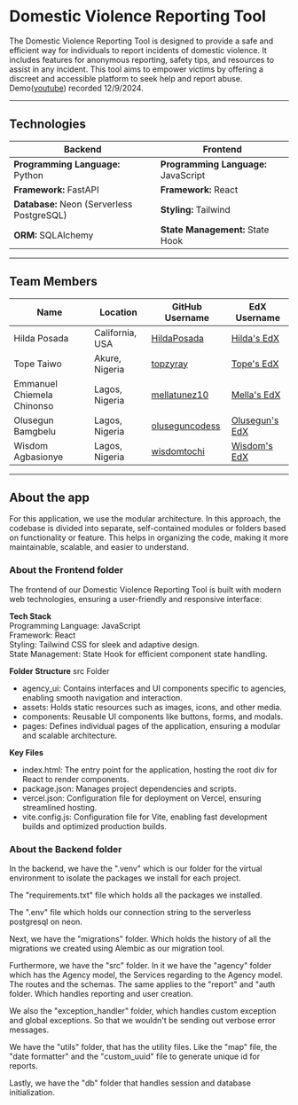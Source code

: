 # **Domestic Violence Reporting Tool**

The Domestic Violence Reporting Tool is designed to provide a safe and efficient way for individuals to report incidents of domestic violence. It includes features for anonymous reporting, safety tips, and resources to assist in any incident. This tool aims to empower victims by offering a discreet and accessible platform to seek help and report abuse.
Demo([youtube](https://youtu.be/DyV8hmHTvvk)) recorded 12/9/2024.

---

## **Technologies**

| **Backend**                                   | **Frontend**                                |
|-----------------------------------------------|---------------------------------------------|
| **Programming Language:** Python              | **Programming Language:** JavaScript        |
| **Framework:** FastAPI                        | **Framework:** React                        |
| **Database:** Neon (Serverless PostgreSQL)    | **Styling:** Tailwind                       |
| **ORM:** SQLAlchemy                           | **State Management:** State Hook            |

---

## **Team Members**

| **Name**                    | **Location**       | **GitHub Username**                              | **EdX Username**                                  |
|-----------------------------|-------------------|------------------------------------------------|------------------------------------------------|
| Hilda Posada                | California, USA    | [HildaPosada](https://github.com/HildaPosada)    | [Hilda's EdX](https://profile.edx.org/u/hildaecogreen_gmail_com) |
| Tope Taiwo                  | Akure, Nigeria     | [topzyray](https://github.com/topzyray)          | [Tope's EdX](https://profile.edx.org/u/topzyray) |
| Emmanuel Chiemela Chinonso  | Lagos, Nigeria     | [mellatunez10](https://github.com/mellatunez10)  | [Mella's EdX](https://profile.edx.org/u/mellatunez) |
| Olusegun Bamgbelu           | Lagos, Nigeria     | [oluseguncodess](https://github.com/oluseguncodess) | [Olusegun's EdX](https://profile.edx.org/u/ShegzY_) |
| Wisdom Agbasionye           | Lagos, Nigeria     | [wisdomtochi](https://github.com/wisdomtochi)    | [Wisdom's EdX](https://profile.edx.org/u/wisdom_tochi) |

---

## **About the app**
For this application, we use the modular architecture.
In this approach, the codebase is divided into separate, self-contained modules or folders based on functionality or feature.
This helps in organizing the code, making it more maintainable, scalable, and easier to understand.

### **About the Frontend folder**
The frontend of our Domestic Violence Reporting Tool is built with modern web technologies, ensuring a user-friendly and responsive interface:

**Tech Stack**  
Programming Language: JavaScript  
Framework: React  
Styling: Tailwind CSS for sleek and adaptive design.  
State Management: State Hook for efficient component state handling.  

**Folder Structure**
src Folder  
  - agency_ui: Contains interfaces and UI components specific to agencies, enabling smooth navigation and interaction.  
  - assets: Holds static resources such as images, icons, and other media.  
  - components: Reusable UI components like buttons, forms, and modals.  
  - pages: Defines individual pages of the application, ensuring a modular and scalable architecture.  

**Key Files**
  - index.html: The entry point for the application, hosting the root div for React to render components.
  - package.json: Manages project dependencies and scripts.
  - vercel.json: Configuration file for deployment on Vercel, ensuring streamlined hosting.
  - vite.config.js: Configuration file for Vite, enabling fast development builds and optimized production builds.

### **About the Backend folder**
In the backend, we have the ".venv" which is our folder for the virtual environment to isolate the packages 
we install for each project. 

The "requirements.txt" file which holds all the packages we installed. 

The ".env" file which holds our connection string to the serverless postgresql on neon.

Next, we have the "migrations" folder. Which holds the history of all the migrations we created using Alembic
as our migration tool.

Furthermore, we have the "src" folder. In it we have the "agency" folder which has the Agency model, 
the Services regarding to the Agency model. The routes and the schemas. The same applies to the "report" and "auth folder.
Which handles reporting and user creation.

We also the "exception_handler" folder, which handles custom exception and global exceptions. 
So that we wouldn't be sending out verbose error messages.

We have the "utils" folder, that has the utility files. Like the "map" file, the "date formatter" and the "custom_uuid" file to generate unique id for reports.

Lastly, we have the "db" folder that handles session and database initialization.
